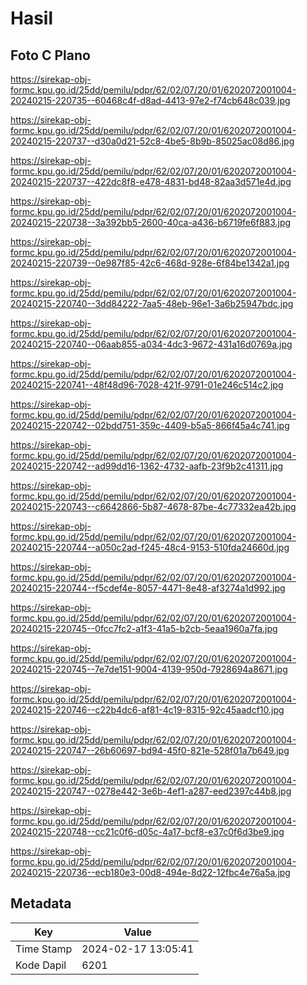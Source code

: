 # Hasil

## Foto C Plano

https://sirekap-obj-formc.kpu.go.id/25dd/pemilu/pdpr/62/02/07/20/01/6202072001004-20240215-220735--60468c4f-d8ad-4413-97e2-f74cb648c039.jpg

https://sirekap-obj-formc.kpu.go.id/25dd/pemilu/pdpr/62/02/07/20/01/6202072001004-20240215-220737--d30a0d21-52c8-4be5-8b9b-85025ac08d86.jpg

https://sirekap-obj-formc.kpu.go.id/25dd/pemilu/pdpr/62/02/07/20/01/6202072001004-20240215-220737--422dc8f8-e478-4831-bd48-82aa3d571e4d.jpg

https://sirekap-obj-formc.kpu.go.id/25dd/pemilu/pdpr/62/02/07/20/01/6202072001004-20240215-220738--3a392bb5-2600-40ca-a436-b6719fe6f883.jpg

https://sirekap-obj-formc.kpu.go.id/25dd/pemilu/pdpr/62/02/07/20/01/6202072001004-20240215-220739--0e987f85-42c6-468d-928e-6f84be1342a1.jpg

https://sirekap-obj-formc.kpu.go.id/25dd/pemilu/pdpr/62/02/07/20/01/6202072001004-20240215-220740--3dd84222-7aa5-48eb-96e1-3a6b25947bdc.jpg

https://sirekap-obj-formc.kpu.go.id/25dd/pemilu/pdpr/62/02/07/20/01/6202072001004-20240215-220740--06aab855-a034-4dc3-9672-431a16d0769a.jpg

https://sirekap-obj-formc.kpu.go.id/25dd/pemilu/pdpr/62/02/07/20/01/6202072001004-20240215-220741--48f48d96-7028-421f-9791-01e246c514c2.jpg

https://sirekap-obj-formc.kpu.go.id/25dd/pemilu/pdpr/62/02/07/20/01/6202072001004-20240215-220742--02bdd751-359c-4409-b5a5-866f45a4c741.jpg

https://sirekap-obj-formc.kpu.go.id/25dd/pemilu/pdpr/62/02/07/20/01/6202072001004-20240215-220742--ad99dd16-1362-4732-aafb-23f9b2c41311.jpg

https://sirekap-obj-formc.kpu.go.id/25dd/pemilu/pdpr/62/02/07/20/01/6202072001004-20240215-220743--c6642866-5b87-4678-87be-4c77332ea42b.jpg

https://sirekap-obj-formc.kpu.go.id/25dd/pemilu/pdpr/62/02/07/20/01/6202072001004-20240215-220744--a050c2ad-f245-48c4-9153-510fda24660d.jpg

https://sirekap-obj-formc.kpu.go.id/25dd/pemilu/pdpr/62/02/07/20/01/6202072001004-20240215-220744--f5cdef4e-8057-4471-8e48-af3274a1d992.jpg

https://sirekap-obj-formc.kpu.go.id/25dd/pemilu/pdpr/62/02/07/20/01/6202072001004-20240215-220745--0fcc7fc2-a1f3-41a5-b2cb-5eaa1960a7fa.jpg

https://sirekap-obj-formc.kpu.go.id/25dd/pemilu/pdpr/62/02/07/20/01/6202072001004-20240215-220745--7e7de151-9004-4139-950d-7928694a8671.jpg

https://sirekap-obj-formc.kpu.go.id/25dd/pemilu/pdpr/62/02/07/20/01/6202072001004-20240215-220746--c22b4dc6-af81-4c19-8315-92c45aadcf10.jpg

https://sirekap-obj-formc.kpu.go.id/25dd/pemilu/pdpr/62/02/07/20/01/6202072001004-20240215-220747--26b60697-bd94-45f0-821e-528f01a7b649.jpg

https://sirekap-obj-formc.kpu.go.id/25dd/pemilu/pdpr/62/02/07/20/01/6202072001004-20240215-220747--0278e442-3e6b-4ef1-a287-eed2397c44b8.jpg

https://sirekap-obj-formc.kpu.go.id/25dd/pemilu/pdpr/62/02/07/20/01/6202072001004-20240215-220748--cc21c0f6-d05c-4a17-bcf8-e37c0f6d3be9.jpg

https://sirekap-obj-formc.kpu.go.id/25dd/pemilu/pdpr/62/02/07/20/01/6202072001004-20240215-220736--ecb180e3-00d8-494e-8d22-12fbc4e76a5a.jpg


## Metadata

| Key        | Value               |
| ---------- | ------------------- |
| Time Stamp | 2024-02-17 13:05:41 |
| Kode Dapil | 6201                |



